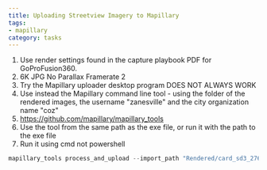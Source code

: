 ```yaml
---
title: Uploading Streetview Imagery to Mapillary
tags:
- mapillary
category: tasks
---
```


1. Use render settings found in the capture playbook PDF for GoProFusion360.
2. 6K JPG No Parallax Framerate 2
3. Try the Mapillary uploader desktop program DOES NOT ALWAYS WORK
4. Use instead the Mapillary command line tool - using the folder of the rendered images, the username "zanesville" and the city organization name "coz"
5. https://github.com/mapillary/mapillary_tools
6. Use the tool from the same path as the exe file, or run it with the path to the exe file
7. Run it using cmd not powershell
```Python
mapillary_tools process_and_upload --import_path "Rendered/card_sd3_2761" --user_name "zanesville" --organization_username "coz"
```

